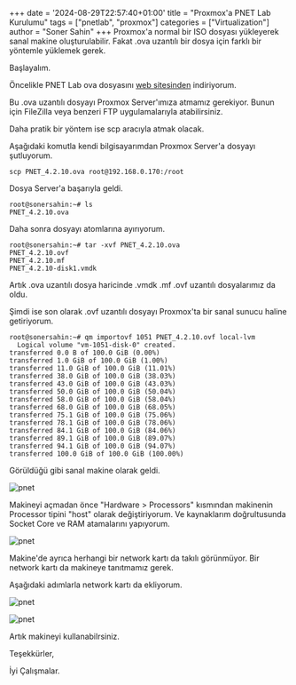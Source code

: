 +++
date = '2024-08-29T22:57:40+01:00'
title = "Proxmox'a PNET Lab Kurulumu"
tags = ["pnetlab", "proxmox"]
categories = ["Virtualization"]
author = "Soner Sahin"
+++
Proxmox'a normal bir ISO dosyası yükleyerek sanal makine oluşturulabilir. Fakat .ova uzantılı bir dosya için farklı bir yöntemle yüklemek gerek. 

Başlayalım.

Öncelikle PNET Lab ova dosyasını [web sitesinden](https://pnetlab.com/pages/download) indiriyorum. 

Bu .ova uzantılı dosyayı Proxmox Server'ımıza atmamız gerekiyor. Bunun için FileZilla veya benzeri FTP uygulamalarıyla atabilirsiniz. 

Daha pratik bir yöntem ise scp aracıyla atmak olacak.

Aşağıdaki komutla kendi bilgisayarımdan Proxmox Server'a dosyayı şutluyorum. 

```
scp PNET_4.2.10.ova root@192.168.0.170:/root
```

Dosya Server'a başarıyla geldi.

```
root@sonersahin:~# ls
PNET_4.2.10.ova
```

Daha sonra dosyayı atomlarına ayırıyorum.

```
root@sonersahin:~# tar -xvf PNET_4.2.10.ova
PNET_4.2.10.ovf
PNET_4.2.10.mf
PNET_4.2.10-disk1.vmdk
```

Artık .ova uzantılı dosya haricinde .vmdk .mf .ovf uzantılı dosyalarımız da oldu.

Şimdi ise son olarak .ovf uzantılı dosyayı Proxmox'ta bir sanal sunucu haline getiriyorum.

```
root@sonersahin:~# qm importovf 1051 PNET_4.2.10.ovf local-lvm
  Logical volume "vm-1051-disk-0" created.
transferred 0.0 B of 100.0 GiB (0.00%)
transferred 1.0 GiB of 100.0 GiB (1.00%)
transferred 11.0 GiB of 100.0 GiB (11.01%)
transferred 38.0 GiB of 100.0 GiB (38.03%)
transferred 43.0 GiB of 100.0 GiB (43.03%)
transferred 50.0 GiB of 100.0 GiB (50.04%)
transferred 58.0 GiB of 100.0 GiB (58.04%)
transferred 68.0 GiB of 100.0 GiB (68.05%)
transferred 75.1 GiB of 100.0 GiB (75.06%)
transferred 78.1 GiB of 100.0 GiB (78.06%)
transferred 84.1 GiB of 100.0 GiB (84.06%)
transferred 89.1 GiB of 100.0 GiB (89.07%)
transferred 94.1 GiB of 100.0 GiB (94.07%)
transferred 100.0 GiB of 100.0 GiB (100.00%)
```

Görüldüğü gibi sanal makine olarak geldi.

![pnet](/images/ProxmoxPnetLab/1.png)

Makineyi açmadan önce "Hardware > Processors" kısmından makinenin Processor tipini "host" olarak değiştiriyorum. Ve kaynaklarım doğrultusunda Socket Core ve RAM atamalarını yapıyorum.

![pnet](/images/ProxmoxPnetLab/2.png)

Makine'de ayrıca herhangi bir network kartı da takılı görünmüyor. Bir network kartı da makineye tanıtmamız gerek.

Aşağıdaki adımlarla network kartı da ekliyorum.

![pnet](/images/ProxmoxPnetLab/4.png)

![pnet](/images/ProxmoxPnetLab/3.png)

Artık makineyi kullanabilrsiniz.

Teşekkürler,

İyi Çalışmalar.